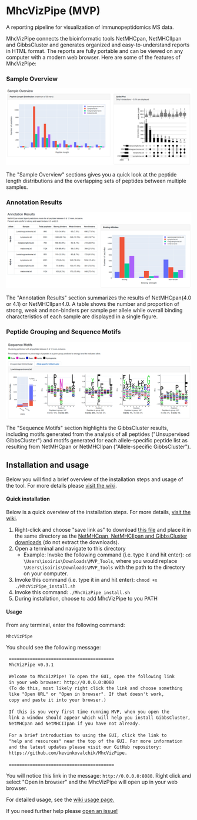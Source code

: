 # MhcVizPipe (MVP)
A reporting pipeline for visualization of immunopeptidomics MS data.

MhcVizPipe connects the bioinformatic tools NetMHCpan, NetMHCIIpan and GibbsCluster and generates organized
and easy-to-understand reports in HTML format. The reports are fully portable and can be viewed on any computer
with a modern web browser. Here are some of the features of MhcVizPipe:

### Sample Overview
![](images/sample_overview.png)

The "Sample Overview" sections gives you a quick look at the peptide length distributions and the overlapping sets of
peptides between multiple samples.

### Annotation Results
![](images/annotation_results.png)

The "Annotation Results" section summarizes the results of NetMHCpan(4.0 or 4.1) or NetMHCIIpan4.0. A table shows the 
number and proportion of strong, weak and non-binders per sample per allele while overall binding characteristics of
each sample are displayed in a single figure.

### Peptide Grouping and Sequence Motifs
![](images/unsupervised_logos.png)

The "Sequence Motifs" section highlights the GibbsCluster results, including motifs generated from the analysis of
all peptides ("Unsupervised GibbsCluster") and motifs generated for each allele-specific peptide list as resulting from
NetMHCpan or NetMHCIIpan ("Allele-specific GibbsCluster").

## Installation and usage

Below you will find a brief overview of the installation steps and usage of the tool. For
more details please [visit the wiki](https://github.com/CaronLab/MhcVizPipe/wiki).

#### Quick installation
Below is a quick overview of the installation steps. For more details, [visit the wiki](https://github.com/CaronLab/MhcVizPipe/wiki).
1. Right-click and choose "save link as" to download 
[this file](https://github.com/CaronLab/MhcVizPipe/raw/master/MhcVizPipe_install.sh) and place
it in the same directory as the 
[NetMHCpan, NetMHCIIpan and GibbsCluster downloads](https://github.com/CaronLab/MhcVizPipe/wiki/Downloading-third-party-software)
(do not extract the downloads).
2. Open a terminal and navigate to this directory
    - Example: Invoke the following command (i.e. type it and hit enter): `cd \Users\isoiris\Downloads\MVP_Tools`,
    where you would replace `\Users\isoiris\Downloads\MVP_Tools` with the path to the directory on your computer.
3. Invoke this command (i.e. type it in and hit enter): `chmod +x ./MhcVizPipe_install.sh`
4. Invoke this command: `./MhcVizPipe_install.sh`
5. During installation, choose to add MhcVizPipe to you PATH

#### Usage
From any terminal, enter the following command:
```
MhcVizPipe
```
You should see the following message:

     ========================================
     MhcVizPipe v0.3.1

     Welcome to MhcVizPipe! To open the GUI, open the following link
     in your web browser: http://0.0.0.0:8080
     (To do this, most likely right click the link and choose something
     like "Open URL" or "Open in browser". If that doesn't work,
     copy and paste it into your browser.)

     If this is you very first time running MVP, when you open the 
     link a window should appear which will help you install GibbsCluster,
     NetMHCpan and NetMHCIIpan if you have not already.

     For a brief introduction to using the GUI, click the link to
     "help and resources" near the top of the GUI. For more information
     and the latest updates please visit our GitHub repository:
     https://github.com/kevinkovalchik/MhcVizPipe.

     ========================================
You will notice this link in the message: `http://0.0.0.0:8080`. Right click and select "Open in browser" and
the MhcVizPipe will open up in your web browser.

For detailed usage, see the [wiki usage page.](https://github.com/CaronLab/MhcVizPipe/wiki/Usage)

If you need further help please [open an issue!](https://github.com/CaronLab/MhcVizPipe/issues)